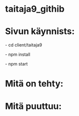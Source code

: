 # taitaja9_githib

<h1>Sivun käynnists:</h1>
<p>- cd client/taitaja9</p>
<p>- npm install</p>
<p>- npm start</p>

<h1>Mitä on tehty:</h1>

<h1>Mitä puuttuu:</h1>
